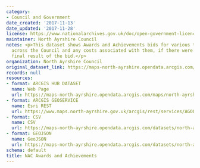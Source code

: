 ```yaml
---
category:
- Council and Government
date_created: '2017-11-13'
date_updated: '2017-11-28'
license: https://www.nationalarchives.gov.uk/doc/open-government-licence/version/3/
maintainer: North Ayrshire Council
notes: <p>This dataset shows Awards and Achievements bids for various teams and projects
  across the Council and any costs associated with them, if there were any, and the
  final result of the bid.</p>
organization: North Ayrshire Council
original_dataset_link: https://maps-north-ayrshire.opendata.arcgis.com/maps/north-ayrshire::nac-awards-and-achievements
records: null
resources:
- format: ARCGIS HUB DATASET
  name: Web Page
  url: https://maps-north-ayrshire.opendata.arcgis.com/maps/north-ayrshire::nac-awards-and-achievements
- format: ARCGIS GEOSERVICE
  name: Esri REST
  url: https://www.maps.north-ayrshire.gov.uk/arcgis/rest/services/AGOL//Open_Data_Portal2/FeatureServer/29
- format: CSV
  name: CSV
  url: https://maps-north-ayrshire.opendata.arcgis.com/datasets/north-ayrshire::nac-awards-and-achievements.csv?outSR=%7B%22latestWkid%22%3A27700%2C%22wkid%22%3A27700%7D
- format: GEOJSON
  name: GeoJSON
  url: https://maps-north-ayrshire.opendata.arcgis.com/datasets/north-ayrshire::nac-awards-and-achievements.geojson?outSR=%7B%22latestWkid%22%3A27700%2C%22wkid%22%3A27700%7D
schema: default
title: NAC Awards and Achievements
---
```

